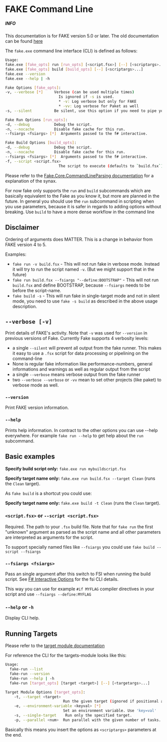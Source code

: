 # FAKE Command Line

<div class="alert alert-info">
    <h5>INFO</h5>
    <p>This documentation is for FAKE version 5.0 or later. The old documentation can be found <a href="legacy-commandline.html">here</a></p>
</div>

The `fake.exe` command line interface (CLI) is defined as follows:
```bash
Usage:
fake.exe [fake_opts] run [run_opts] [<script.fsx>] [--] [<scriptargs>...]
fake.exe [fake_opts] build [build_opts] [--] [<scriptargs>...]
fake.exe --version
fake.exe --help | -h

Fake Options [fake_opts]:
-v, --verbose [*]     Verbose (can be used multiple times)
                        Is ignored if -s is used.
                        * -v: Log verbose but only for FAKE
                        * -vv: Log verbose for Paket as well
-s, --silent          Be silent, use this option if you need to pipe your output into another tool or need some additional processing.

Fake Run Options [run_opts]:
-d, --debug           Debug the script.
-n, --nocache         Disable fake cache for this run.
--fsiargs <fsiargs> [*]  Arguments passed to the f# interactive.

Fake Build Options [build_opts]:
-d, --debug           Debug the script.
-n, --nocache         Disable fake cache for this run.
--fsiargs <fsiargs> [*]  Arguments passed to the f# interactive.
-f, --script <script.fsx>
                        The script to execute (defaults to `build.fsx`).
```
Please refer to the [Fake.Core.CommandLineParsing documentation](core-commandlineparsing.html) for a explanation of the synax.

For now fake only supports the `run` and `build` subcommands which are basically equivalent to the Fake as you know it, but more are planned in the future. In general you should use the `run` subcommand in scripting when you use parameters, because it is safer in regards to adding options without breaking. Use `build` to have a more dense workflow in the command line

## Disclaimer

Ordering of arguments does MATTER. This is a change in behavior from FAKE version 4 to 5.

Examples:

- `fake run -v build.fsx` - This will not run fake in verbose mode. Instead it will try to run the script named `-v`. (But we might support that in the future)
- `fake run build.fsx --fsiargs "--define:BOOTSTRAP"` - This will not run `build.fsx` and define BOOTSTRAP, because `--fsiargs` needs to be before the script-name.
- `fake build -s` - This will run fake in single-target mode and not in silent mode, you need to use `fake -s build` as described in the above usage description.

## `--verbose [-v]`

Print details of FAKE's activity. Note that `-v` was used for `--version` in previous versions of Fake.
Currently Fake supports 4 verbosity levels:

- a single `--silent` will prevent all output from the fake runner. This makes it easy to use a `.fsx` script for data processing or pipelining on the command-line
- None is regular fake information like performance-numbers, general informations and warnings as well as regular output from the script
- a single `--verbose` means verbose output from the fake runner
- two `--verbose --verbose` or `-vv` mean to set other projects (like paket) to verbose mode as well.

### `--version`

Print FAKE version information.

### `--help`

Prints help information. In contract to the other options you can use --help everywhere.
For example `fake run --help` to get help about the `run` subcommand.

## Basic examples

**Specify build script only:** `fake.exe run mybuildscript.fsx`

**Specify target name only:** `fake.exe run build.fsx --target Clean` (runs the `Clean` target).

As `fake build` is a shortcut you could use:

**Specify target name only:** `fake.exe build -t Clean` (runs the `Clean` target).

### `<script.fsx>` or `--script <script.fsx>`

Required. The path to your `.fsx` build file. Note that for `fake run` the first "unknown" argument as parsed as the script name and all other parameters are interpreted as arguments for the script.

To support specially named files like `--fsiargs` you could use `fake build --script --fsiargs`

### `--fsiargs <fsiargs>`

Pass an single argument after this switch to FSI when running the build script.  See [F# Interactive Options](http://msdn.microsoft.com/en-us/library/dd233172.aspx) for the fsi CLI details.

This way you can use for example `#if MYFLAG` compiler directives in your script and use `--fsiargs --define:MYFLAG`

### `--help` or `-h`

Display CLI help.

## Running Targets

Please refer to the [target module documentation](core-targets.html)

For reference the CLI for the targets-module looks like this:

```bash
Usage:
  fake-run --list
  fake-run --version
  fake-run --help | -h
  fake-run [target_opts] [target <target>] [--] [<targetargs>...]

Target Module Options [target_opts]:
    -t, --target <target>
                          Run the given target (ignored if positional argument 'target' is given)
    -e, --environment-variable <keyval> [*]
                          Set an environment variable. Use 'key=val'
    -s, --single-target    Run only the specified target.
    -p, --parallel <num>  Run parallel with the given number of tasks.
```

Basically this means you insert the options as `<scriptargs>` parameters at the end.
